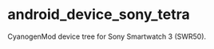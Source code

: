 android_device_sony_tetra
=========================

CyanogenMod device tree for Sony Smartwatch 3 (SWR50).
